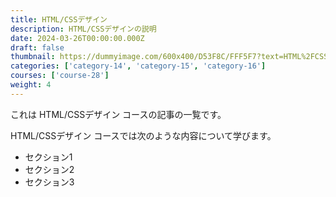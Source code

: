 ```yaml
---
title: HTML/CSSデザイン
description: HTML/CSSデザインの説明
date: 2024-03-26T00:00:00.000Z
draft: false
thumbnail: https://dummyimage.com/600x400/D53F8C/FFF5F7?text=HTML%2FCSS%E3%83%87%E3%82%B6%E3%82%A4%E3%83%B3
categories: ['category-14', 'category-15', 'category-16']
courses: ['course-28']
weight: 4
---
```


これは HTML/CSSデザイン コースの記事の一覧です。

  HTML/CSSデザイン コースでは次のような内容について学びます。

  - セクション1
  - セクション2
  - セクション3